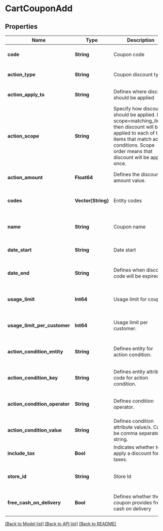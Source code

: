# CartCouponAdd


## Properties
Name | Type | Description | Notes
------------ | ------------- | ------------- | -------------
**code** | **String** | Coupon code | [default to nothing]
**action_type** | **String** | Coupon discount type | [default to nothing]
**action_apply_to** | **String** | Defines where discount should be applied | [default to nothing]
**action_scope** | **String** | Specify how discount should be applied. If scope&#x3D;matching_items, then discount will be applied to each of the items that match action conditions. Scope order means that discount will be applied once. | [default to nothing]
**action_amount** | **Float64** | Defines the discount amount value. | [default to nothing]
**codes** | **Vector{String}** | Entity codes | [optional] [default to nothing]
**name** | **String** | Coupon name | [optional] [default to nothing]
**date_start** | **String** | Date start | [optional] [default to "now"]
**date_end** | **String** | Defines when discount code will be expired. | [optional] [default to nothing]
**usage_limit** | **Int64** | Usage limit for coupon. | [optional] [default to nothing]
**usage_limit_per_customer** | **Int64** | Usage limit per customer. | [optional] [default to nothing]
**action_condition_entity** | **String** | Defines entity for action condition. | [optional] [default to nothing]
**action_condition_key** | **String** | Defines entity attribute code for action condition. | [optional] [default to nothing]
**action_condition_operator** | **String** | Defines condition operator. | [optional] [default to nothing]
**action_condition_value** | **String** | Defines condition attribute value/s. Can be comma separated string. | [optional] [default to nothing]
**include_tax** | **Bool** | Indicates whether to apply a discount for taxes. | [optional] [default to false]
**store_id** | **String** | Store Id | [optional] [default to nothing]
**free_cash_on_delivery** | **Bool** | Defines whether the coupon provides free cash on delivery | [optional] [default to nothing]


[[Back to Model list]](../README.md#models) [[Back to API list]](../README.md#api-endpoints) [[Back to README]](../README.md)


